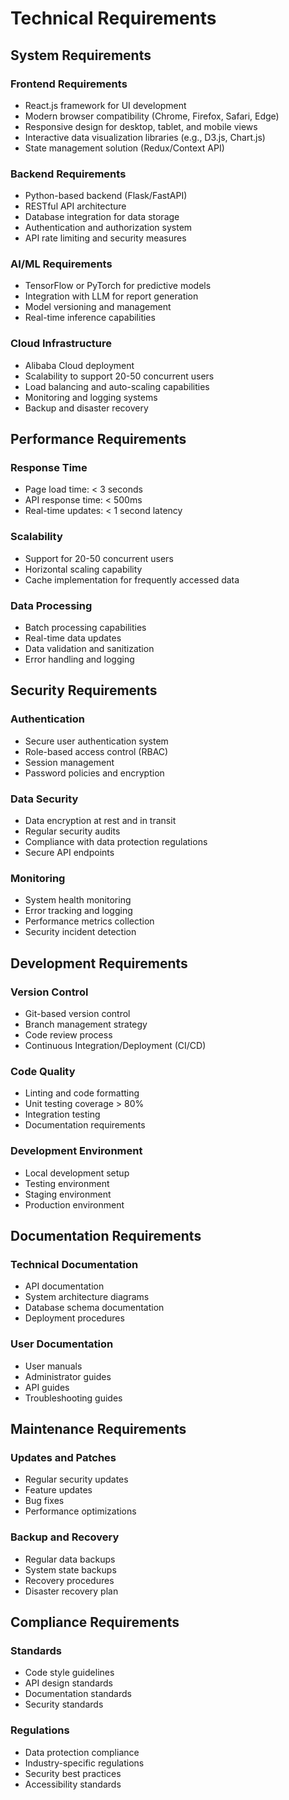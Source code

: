 # Technical Requirements

## System Requirements

### Frontend Requirements
- React.js framework for UI development
- Modern browser compatibility (Chrome, Firefox, Safari, Edge)
- Responsive design for desktop, tablet, and mobile views
- Interactive data visualization libraries (e.g., D3.js, Chart.js)
- State management solution (Redux/Context API)

### Backend Requirements
- Python-based backend (Flask/FastAPI)
- RESTful API architecture
- Database integration for data storage
- Authentication and authorization system
- API rate limiting and security measures

### AI/ML Requirements
- TensorFlow or PyTorch for predictive models
- Integration with LLM for report generation
- Model versioning and management
- Real-time inference capabilities

### Cloud Infrastructure
- Alibaba Cloud deployment
- Scalability to support 20-50 concurrent users
- Load balancing and auto-scaling capabilities
- Monitoring and logging systems
- Backup and disaster recovery

## Performance Requirements

### Response Time
- Page load time: < 3 seconds
- API response time: < 500ms
- Real-time updates: < 1 second latency

### Scalability
- Support for 20-50 concurrent users
- Horizontal scaling capability
- Cache implementation for frequently accessed data

### Data Processing
- Batch processing capabilities
- Real-time data updates
- Data validation and sanitization
- Error handling and logging

## Security Requirements

### Authentication
- Secure user authentication system
- Role-based access control (RBAC)
- Session management
- Password policies and encryption

### Data Security
- Data encryption at rest and in transit
- Regular security audits
- Compliance with data protection regulations
- Secure API endpoints

### Monitoring
- System health monitoring
- Error tracking and logging
- Performance metrics collection
- Security incident detection

## Development Requirements

### Version Control
- Git-based version control
- Branch management strategy
- Code review process
- Continuous Integration/Deployment (CI/CD)

### Code Quality
- Linting and code formatting
- Unit testing coverage > 80%
- Integration testing
- Documentation requirements

### Development Environment
- Local development setup
- Testing environment
- Staging environment
- Production environment

## Documentation Requirements

### Technical Documentation
- API documentation
- System architecture diagrams
- Database schema documentation
- Deployment procedures

### User Documentation
- User manuals
- Administrator guides
- API guides
- Troubleshooting guides

## Maintenance Requirements

### Updates and Patches
- Regular security updates
- Feature updates
- Bug fixes
- Performance optimizations

### Backup and Recovery
- Regular data backups
- System state backups
- Recovery procedures
- Disaster recovery plan

## Compliance Requirements

### Standards
- Code style guidelines
- API design standards
- Documentation standards
- Security standards

### Regulations
- Data protection compliance
- Industry-specific regulations
- Security best practices
- Accessibility standards 